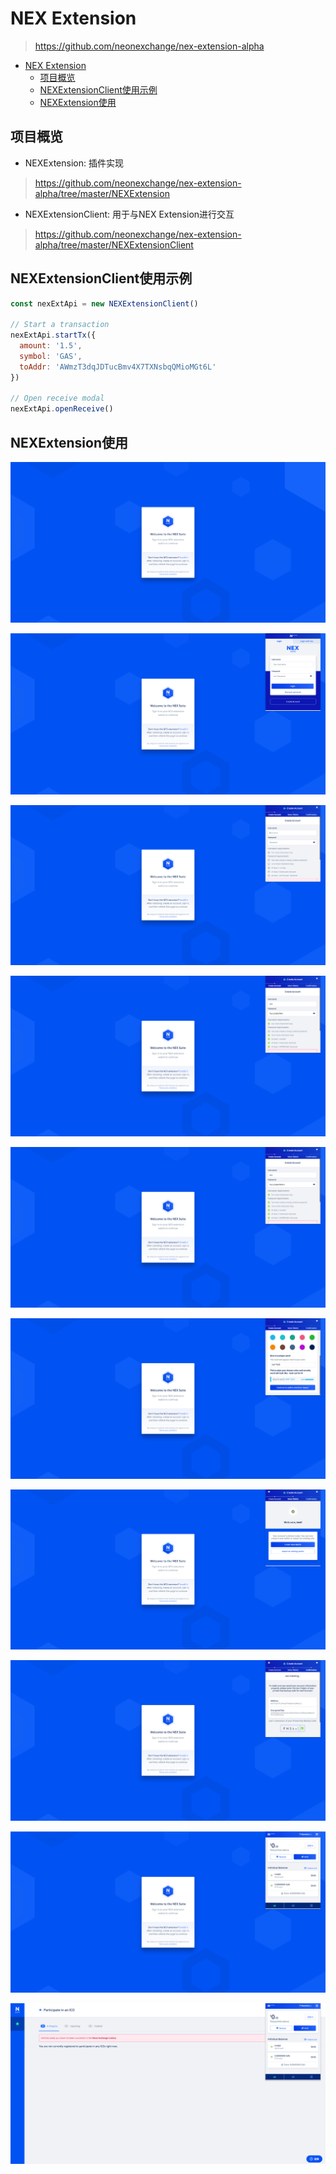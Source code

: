 # NEX Extension

> https://github.com/neonexchange/nex-extension-alpha

<!-- TOC -->

- [NEX Extension](#nex-extension)
    - [项目概览](#%E9%A1%B9%E7%9B%AE%E6%A6%82%E8%A7%88)
    - [NEXExtensionClient使用示例](#nexextensionclient%E4%BD%BF%E7%94%A8%E7%A4%BA%E4%BE%8B)
    - [NEXExtension使用](#nexextension%E4%BD%BF%E7%94%A8)

<!-- /TOC -->

## 项目概览

- NEXExtension: 插件实现

> https://github.com/neonexchange/nex-extension-alpha/tree/master/NEXExtension

- NEXExtensionClient: 用于与NEX Extension进行交互

> https://github.com/neonexchange/nex-extension-alpha/tree/master/NEXExtensionClient

## NEXExtensionClient使用示例

```js
const nexExtApi = new NEXExtensionClient()

// Start a transaction
nexExtApi.startTx({
  amount: '1.5',
  symbol: 'GAS',
  toAddr: 'AWmzT3dqJDTucBmv4X7TXNsbqQMioMGt6L'
})

// Open receive modal
nexExtApi.openReceive()
```

## NEXExtension使用

![Alt text](../../img/NEXExtension/NEX_login_1.png)

![Alt text](../../img/NEXExtension/NEX_login_2.png)

![Alt text](../../img/NEXExtension/NEX_login_3.png)

![Alt text](../../img/NEXExtension/NEX_login_4.png)

![Alt text](../../img/NEXExtension/NEX_login_5.png)

![Alt text](../../img/NEXExtension/NEX_login_6.png)

![Alt text](../../img/NEXExtension/NEX_login_7.png)

![Alt text](../../img/NEXExtension/NEX_login_8.png)

![Alt text](../../img/NEXExtension/NEX_login_9.png)

![Alt text](../../img/NEXExtension/NEX_login_10.png)